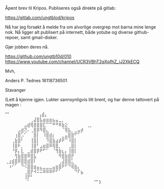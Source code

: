 Åpent brev til Kripos.
Publiseres også direkte på gitlab: 

https://gitlab.com/ungtblod/kripos

Nå har jeg forsøkt å melde fra om alvorlige overgrep mot barna mine lenge nok.
Nå ligger alt publisert på internett, både yotube og diverse github-repoer, samt gmail-disker.

Gjør jobben deres nå.

https://github.com/ungtb10d/010
https://www.youtube.com/channel/UCR3VBhT2qXpfhZ_jJ2XkECQ


Mvh,

Anders P. Tednes
16118736501

Stavanger

(Lett å kjenne igjen. Lukter sannsynligvis litt brent, og har denne tattovert på magen :

'''
        ⠀⠀⠀⠀⠀⠀⠀⠀⠀⢠⣾⡄⠀⠀⠀⠀⠀⠀⠀⠀⠀⠀⠀⠀⠀⠀⠀⠀
        ⠀⠀⠀⠀⠀⠀⠀⠀⢀⣼⣿⣧⣶⣶⣶⣦⣤⣀⡀⠀⠀⠀⠀⠀⠀⠀⠀⠀
        ⠀⠀⠀⠀⠀⠀⣠⣾⢿⣿⣿⣿⣏⠉⠉⠛⠛⠿⣷⣕⠀⠀⠀⠀⠀⠀⢀⡀
        ⠀⠀⠀⠀⣠⣾⢝⠄⢀⣿⡿⠻⣿⣄⠀⠀⠀⠀⠈⢿⣧⡀⣀⣤⡾⠀⠀⠀
        ⠀⠀⠀⢰⣿⡡⠁⠀⠀⣿⡇⠀⠸⣿⣾⡆⠀⠀⣀⣤⣿⣿⠋⠁⠀⠀⠀⠀
        ⠀⠀⢀⣷⣿⠃⠀⠀⢸⣿⡇⠀⠀⠹⣿⣷⣴⡾⠟⠉⠸⣿⡇⠀⠀⠀⠀⠀
        ⠀⠀⢸⣿⠗⡀⠀⠀⢸⣿⠃⣠⣶⣿⠿⢿⣿⡀⠀⠀⢀⣿⡇⠀⠀⠀⠀⠀
        ⠀⠀⠘⡿⡄⣇⠀⣀⣾⣿⡿⠟⠋⠁⠀⠈⢻⣷⣆⡄⢸⣿⡇⠀⠀⠀⠀⠀
        ⠀⠀⠀⢻⣷⣿⣿⠿⣿⣧⠀⠀⠀⠀⠀⠀⠀⠻⣿⣷⣿⡟⠀⠀⠀⠀⠀⠀
        ⢀⣰⣾⣿⠿⣿⣿⣾⣿⠇⠀⠀⠀⠀⠀⠀⠀⢀⣼⣿⣿⣅⠀⠀⠀⠀⠀⠀
        ⠀⠰⠊⠁⠀⠙⠪⣿⣿⣶⣤⣄⣀⣀⣀⣤⣶⣿⠟⠋⠙⢿⣷⡄⠀⠀⠀⠀
        ⠀⠀⠀⠀⠀⠀⢀⣿⡟⠺⠭⠭⠿⠿⠿⠟⠋⠁⠀⠀⠀⠀⠙⠏⣦⠀⠀⠀
        ⠀⠀⠀⠀⠀⠀⢸⡟⠃⠀⠀⠀⠀⠀⠀⠀⠀⠀⠀⠀⠀⠀⠀⠀⠀⠀⠀⠀
        ⠀⠀⠀⠀⠀⠀⠀⠁⠀⠀⠀⠀⠀⠀⠀⠀⠀⠀⠀⠀⠀⠀⠀⠀⠀⠀⠀⠀
'''
)
